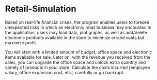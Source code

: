# Retail-Simulation

Based on real-life financial crises, the program enables users to foresee unexpected risks in which an electronic retail business may encounter. In the application, users may load data, plot graphs, as well as add/delete electronic products available in the store to minimize errand costs but maximize profit.

You will start with a limited amount of budget, office space and electronic items available for sale. Later on, with the revenue you received from the sales, you can upgrade the office space and unlock extra quantity and variety of products in your store. Calculate the costs incurred (employee salary, office expansion cost, etc.) carefully or go bankrupt.
